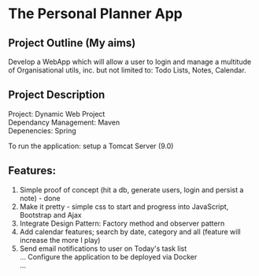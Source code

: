 The Personal Planner App
=======================

## Project Outline (My aims)
Develop a WebApp which will allow a user to login and manage a multitude of Organisational utils, inc. but not limited to: Todo Lists, Notes, Calendar. 

## Project Description
Project: Dynamic Web Project  
Dependancy Management: Maven  
Depenencies: Spring  

To run the application: setup a Tomcat Server (9.0)

## Features:
1. Simple proof of concept (hit a db, generate users, login and persist a note) - done
2. Make it pretty - simple css to start and progress into JavaScript, Bootstrap and Ajax
3. Integrate Design Pattern: Factory method and observer pattern
4. Add calendar features; search by date, category and all (feature will increase the more I  play)
5. Send email notifications to user on Today's task list  
... Configure the application to be deployed via Docker  
...  









